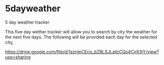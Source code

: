 # 5dayweather
5 day weather tracker

This five day wether tracker will allow you to search by city the weather for the next five days. The following will be provided each day for the selected city, 

https://drive.google.com/file/d/1sznIeCEcq_bZBLSJLallzCQs4Cir63iY/view?usp=sharing
